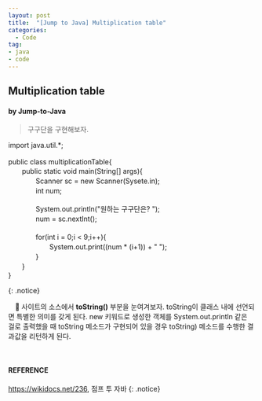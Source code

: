 ```yaml
---
layout: post
title:  "[Jump to Java] Multiplication table"
categories:
  - Code
tag:
- java
- code
---
```


## Multiplication table
#### by Jump-to-Java

> 구구단을 구현해보자.

<p>
import java.util.*; <br>
<br>
public class multiplicationTable{ <br>
　　public static void main(String[] args){ <br>
　　　　Scanner sc = new Scanner(Sysete.in); <br>
　　　　int num; <br>
<br>
　　　　System.out.println("원하는 구구단은? "); <br>
　　　　num = sc.nextInt(); <br>
<br>
　　　　for(int i = 0;i < 9;i++){ <br>
　　　　　　System.out.print((num * (i+1)) + " "); <br>
　　　　} <br>
　　} <br>
}
</p>
{: .notice}

<br>

　💌 사이트의 소스에서 **toString()** 부분을 눈여겨보자. toString이 클래스 내에 선언되면 특별한 의미를 갖게 된다. new 키워드로 생성한 객체를 System.out.println 같은 걸로 출력했을 때 toString 메소드가 구현되어 있을 경우 toString) 메소드를 수행한 결과값을 리턴하게 된다. 

<br>

#### REFERENCE
https://wikidocs.net/236, 점프 투 자바
{: .notice}